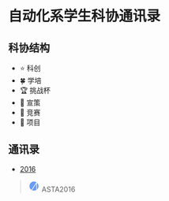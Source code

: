 
# 自动化系学生科协通讯录

## 科协结构

-  :star: 科创
-  :four_leaf_clover: 学培
-  :trophy: 挑战杯
-  :gift_heart: 宣策
-  :space_invader: 竞赛
-  :dart: 项目

## 通讯录

- [2016](https://github.com/DAASTA/Contacts/blob/master/2016.csv)

> ![logo](./logo/ASTA2016_mini.jpg)
> ASTA2016